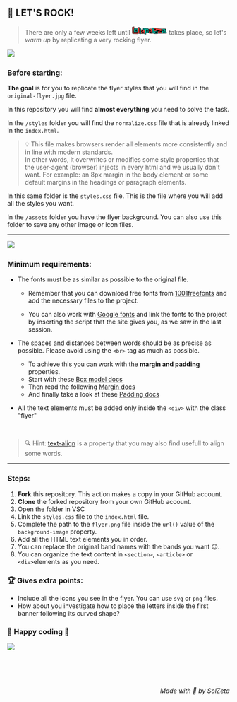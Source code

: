## 🤘 LET'S ROCK! 

>There are only a few weeks left until  <span><img src='./assets/lollapalooza.png' width='80px'></span> takes place, so let's *warm up* by replicating a very rocking flyer.

<img src="https://media1.giphy.com/media/s4IQ26nwcp4tS5tMkO/giphy.gif?cid=ecf05e47nw84g9ttn4k5bb5ph02pdnd683894usddoqz8hdb&ep=v1_gifs_related&rid=giphy.gif&ct=g">

### Before starting:

**The goal** is for you to replicate the flyer styles that you will find in the `original-flyer.jpg` file.

In this repository you will find **almost everything** you need to solve the task.

In the `/styles` folder you will find the `normalize.css` file that is already linked in the `index.html`. 

> 💡  This file  makes browsers render all elements more consistently and in line with modern standards. <br>
In other words, it overwrites or modifies some style properties that the user-agent (browser) injects in every html and we usually don't want. For example: an 8px margin in the body element or some default margins in the headings or paragraph elements. 

In this same folder is the `styles.css` file. This is the file where you will add all the styles you want. 

In the `/assets` folder you have the flyer background. You can also use this folder to save any other image or icon files.

---
<img src="https://media2.giphy.com/media/SDR8QJQVXYuys/giphy.gif?cid=ecf05e47xleot5x447elula313yh0lym0imuichgag2tiol4&ep=v1_gifs_related&rid=giphy.gif&ct=g">

### Minimum requirements:

- The fonts must be as similar as possible to the original file. 

    - Remember that you can download free fonts from [1001freefonts](https://www.1001freefonts.com/) and add the necessary files to the project.

    - You can also work with [Google fonts]( https://fonts.google.com/) and link the fonts to the project by inserting the script that the site gives you, as we saw in the last session.

- The spaces and distances between words should be as precise as possible. Please avoid using the `<br>` tag as much as possible.

    - To achieve this you can work with the **margin and padding** properties.
    - Start with these [Box model docs](https://www.w3schools.com/css/css_boxmodel.asp)
    - Then read the following [Margin docs](https://www.w3schools.com/css/css_margin.asp)
    - And finally take a look at these [Padding docs](https://www.w3schools.com/css/css_padding.asp)

- All the text elements must be added only inside the `<div>` with the class "flyer"
<br>

>🔍 Hint: [text-align](https://www.w3schools.com/cssref/pr_text_text-align.php) is a property that you may also find usefull to align some words.

---
### Steps:

1. **Fork** this repository. This action makes a copy in your GitHub account. 
2. **Clone** the forked repository from your own GitHub account. 
3. Open the folder in VSC
4. Link the `styles.css` file to the `index.html` file.
5. Complete the path to the `flyer.png` file inside the `url()` value of the `background-image` property.   
6. Add all the HTML text elements you in order.
7. You can replace the original band names with the bands you want 😉.
7. You can organize the text content in `<section>`, `<article>` or `<div>`elements as you need.

### 🏆 Gives extra points:

- Include all the icons you see in the flyer. You can use `svg` or `png` files. 
- How about you investigate how to place the letters inside the first banner following its curved shape?

### 🚀 Happy coding 🚀

<img src="https://media1.giphy.com/media/v1.Y2lkPTc5MGI3NjExMWxxZXluYm9meXFoc2k3YzZvOHA2MnNoYWd6Zmg4djJ6azA4aWM4OSZlcD12MV9pbnRlcm5hbF9naWZfYnlfaWQmY3Q9Zw/m4jqqr0kXABqw5a4nb/giphy.gif">


<p style="text-align: right; font-style: italic; margin-top: 80px;">Made with 💜 by SolZeta</p>
